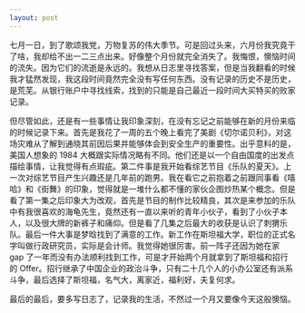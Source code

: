 ```yaml
---
layout: post
---
```


七月一日，到了歌颂我党，万物复苏的伟大季节。可是回过头来，六月份我究竟干了啥，我却给不出一二三点出来。好像整个月份就完全消失了。我悔恨，懊恼时间的流失。因为它们的流逝是永远的。我想从日志里寻找答案，但是当我翻看的时候我才猛然发现，我这段时间竟然完全没有写任何东西。没有记录的历史不是历史，是荒芜。从银行账户中寻找线索，找到的只能是自己最近一段时间大买特买的败家记录。

但尽管如此，还是有一些事情让我印象深刻，在没有忘记之前能够在新的月份来临的时候记录下来。首先是我花了一周的五个晚上看完了美剧《切尔诺贝利》，对这场灾难从了解到通晓其前因后果并能够体会到安全生产的重要性。出乎意料的是，美国人想象的 1984 大概跟实际情况略有不同。他们还是以一个自由国度的出发点描绘事情，让我觉得有点瑕疵。第二件事是我开始看综艺节目《乐队的夏天》。上一次对综艺节目产生兴趣还是几年前的跑男。我在看它之前抱着之前跟同事看《嘻哈》和《街舞》的印象，觉得就是一堆什么都不懂的家伙企图炒热某个概念。但是看了第一集之后印象大为改观，首先是节目的制作比较精良，其次是来参加的乐队中有我很喜欢的海龟先生，竟然还有一直以来听的青年小伙子，看到了小伙子本人，以及很大牌的新裤子和痛仰。但是看了几集之后最大的收获是认识了刺猬乐队。最后一件大事是梦晗找到了满意的工作。新工作在斯坦福大学，职位的正式名字叫做行政研究员，实际是会计师。我觉得她很厉害。前一阵子还因为她在家 gap 了一年而没有办法顺利找到工作，可是才开始两个月就拿到了斯坦福和招行的 Offer。招行继承了中国企业的政治斗争，只有二十几个人的小办公室还有派系斗争，最后选择了斯坦福，名气大，离家近，福利好，夫复何求。

最后的最后，要多写日志了，记录我的生活，不然过一个月又要像今天这般懊恼。
